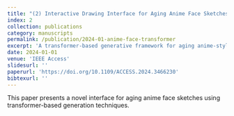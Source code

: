 ```yaml
---
title: "(2) Interactive Drawing Interface for Aging Anime Face Sketches Using Transformer-Based Generative Model"
index: 2
collection: publications
category: manuscripts
permalink: /publication/2024-01-anime-face-transformer
excerpt: 'A transformer-based generative framework for aging anime-style face sketches.'
date: 2024-01-01
venue: 'IEEE Access'
slidesurl: ''
paperurl: 'https://doi.org/10.1109/ACCESS.2024.3466230'
bibtexurl: ''
---
```

This paper presents a novel interface for aging anime face sketches using transformer-based generation techniques.
